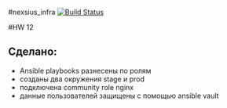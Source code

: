 #nexsius_infra [![Build Status](https://travis-ci.com/otus-devops-2019-02/nexsius_infra.svg?branch=master)](https://travis-ci.com/otus-devops-2019-02/nexsius_infra)

#HW 12
## Сделано:
 - Ansible playbooks разнесены по ролям
 - созданы два окружения stage и prod
 - подключена community role nginx
 - данные пользователей защищены с помощью ansible vault

